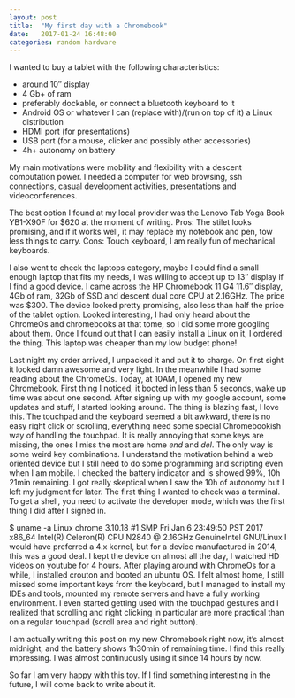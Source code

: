```yaml
---
layout: post
title:  "My first day with a Chromebook"
date:   2017-01-24 16:48:00
categories: random hardware
---
```


I wanted to buy a tablet with the following characteristics:
- around 10″ display
- 4 Gb+ of ram
- preferably dockable, or connect a bluetooth keyboard to it
- Android OS or whatever I can (replace with)/(run on top of it) a Linux distribution
- HDMI port (for presentations)
- USB port (for a mouse, clicker and possibly other accessories)
- 4h+ autonomy on battery

My main motivations were mobility and flexibility with a descent computation power.
I needed a computer for web browsing, ssh connections, casual development activities, presentations and videoconferences.

The best option I found at my local provider was the Lenovo Tab Yoga Book YB1-X90F for $620 at the moment of writing.
Pros: The stilet looks promising, and if it works well, it may replace my notebook and pen, tow less things to carry.
Cons: Touch keyboard, I am really fun of mechanical keyboards.

I also went to check the laptops category, maybe I could find a small enough laptop that fits my needs, I was willing to accept up to 13″ display if I find a good device. I came across the HP Chromebook 11 G4 11.6″ display, 4Gb of ram, 32Gb of SSD and descent dual core CPU at 2.16GHz. The price was $300. The device looked pretty promising, also less than half the price of the tablet option. Looked interesting, I had only heard about the ChromeOs and chromebooks at that tome, so I did some more googling about them. Once I found out that I can easily install a Linux on it, I ordered the thing. This laptop was cheaper than my low budget phone!

Last night my order arrived, I unpacked it and put it to charge. On first sight it looked damn awesome and very light. In the meanwhile I had some reading about the ChromeOs.
Today, at 10AM, I opened my new Chromebook. First thing I noticed, it booted in less than 5 seconds, wake up time was about one second. After signing up with my google account, some updates and stuff, I started looking around. The thing is blazing fast, I love this. The touchpad and the keyboard seemed a bit awkward, there is no easy right click or scrolling, everything need some special Chromebookish way of handling the touchpad. It is really annoying that some keys are missing, the ones I miss the most are home *end* and *del*. The only way is some weird key combinations. I understand the motivation behind a web oriented device but I still need to do some programming and scripting even when I am mobile.
I checked the battery indicator and is showed 99%, 10h 21min remaining. I got really skeptical when I saw the 10h of autonomy but I left my judgment for later.
The first thing I wanted to check was a terminal. To get a shell, you need to activate the developer mode, which was the first thing I did after I signed in.

$ uname -a
Linux chrome 3.10.18 #1 SMP Fri Jan 6 23:49:50 PST 2017 x86_64 Intel(R) Celeron(R) CPU N2840 @ 2.16GHz GenuineIntel GNU/Linux
I would have preferred a 4.x kernel, but for a device manufactured in 2014, this was a good deal.
I kept the device on almost all the day, I watched HD videos on youtube for 4 hours.
After playing around with ChromeOs for a while, I installed crouton and booted an ubuntu OS.
I felt almost home, I still missed some important keys from the keyboard, but I managed to install my IDEs and tools, mounted my remote servers and have a fully working environment. I even started getting used with the touchpad gestures and I realized that scrolling and right clicking in particular are more practical than on a regular touchpad (scroll area and right button).

I am actually writing this post on my new Chromebook right now, it’s almost midnight, and the battery shows 1h30min of remaining time. I find this really impressing. I was almost continuously using it since 14 hours by now.

So far I am very happy with this toy. If I find something interesting in the future, I will come back to write about it.
